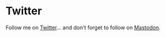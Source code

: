 # Twitter

Follow me on [Twitter](https://twitter.com/romanzolotarev)...
and don't forget to follow on [Mastodon](https://bsd.network/@romanzolotarev). 
